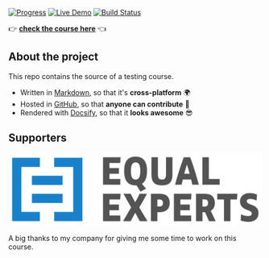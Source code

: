[![Progress](https://img.shields.io/badge/progress-alpha%20version-blue.svg)](https://github.com/dialex/start-testing/milestones?direction=asc&sort=title&state=open) [![Live Demo](https://img.shields.io/badge/status-live-brightgreen.svg)](https://dialex.github.io/start-testing/) [![Build Status](https://travis-ci.com/dialex/start-testing.svg?branch=master)](https://travis-ci.com/dialex/start-testing)

👉 **[check the course here](https://dialex.github.io/start-testing)** 👈

## About the project

This repo contains the source of a testing course.

- Written in [Markdown](http://commonmark.org/), so that it's **cross-platform** 🌍
- Hosted in [GitHub](https://dialex.github.io/start-testing), so that **anyone can contribute** 🤝
- Rendered with [Docsify](https://github.com/QingWei-Li/docsify/), so that it **looks awesome** 😎

## Supporters

[![EE-logo](docs/_media/supporters/Equal_Experts.png)](https://www.equalexperts.com/)

A big thanks to my company for giving me some time to work on this course.
